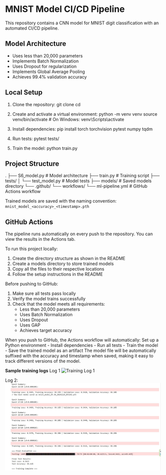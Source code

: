 # MNIST Model CI/CD Pipeline

This repository contains a CNN model for MNIST digit classification with an automated CI/CD pipeline.

## Model Architecture
- Uses less than 20,000 parameters
- Implements Batch Normalization
- Uses Dropout for regularization
- Implements Global Average Pooling
- Achieves 99.4% validation accuracy

## Local Setup

1. Clone the repository: 
git clone <repository-url>
cd <repository-name>

2. Create and activate a virtual environment:
python -m venv venv
source venv/bin/activate # On Windows: venv\Scripts\activate

3. Install dependencies:
pip install torch torchvision pytest numpy tqdm

4. Run tests:
pytest tests/

5. Train the model:
python train.py

## Project Structure

.
├── S6_model.py # Model architecture
├── train.py # Training script
├── tests/
│ └── test_model.py # Model tests
├── models/ # Saved models directory
└── .github/
└── workflows/
└── ml-pipeline.yml # GitHub Actions workflow

Trained models are saved with the naming convention:
`mnist_model_<accuracy>_<timestamp>.pth`

## GitHub Actions
The pipeline runs automatically on every push to the repository. You can view the results in the Actions tab.

To run this project locally:
1. Create the directory structure as shown in the README
2. Create a models directory to store trained models
3. Copy all the files to their respective locations
4. Follow the setup instructions in the README

Before pushing to GitHub:
1. Make sure all tests pass locally
2. Verify the model trains successfully
3. Check that the model meets all requirements:
    - Less than 20,000 parameters
    - Uses Batch Normalization
    - Uses Dropout
    - Uses GAP
    - Achieves target accuracy

When you push to GitHub, the Actions workflow will automatically:
Set up a Python environment
    - Install dependencies
    - Run all tests
    - Train the model
    - Save the trained model as an artifact
The model file will be automatically suffixed with the accuracy and timestamp when saved, making it easy to track different versions of the model.

**Sample training logs**
Log 1
![Training Log 1]((https://github.com/dbvb2k/DBVB-ERAV3-S6/blob/main/images/Acc-Scrshot1.jpg) "Log 1")

Log 2:
![Training Log 2](images/Acc-Scrshot2.jpg)


